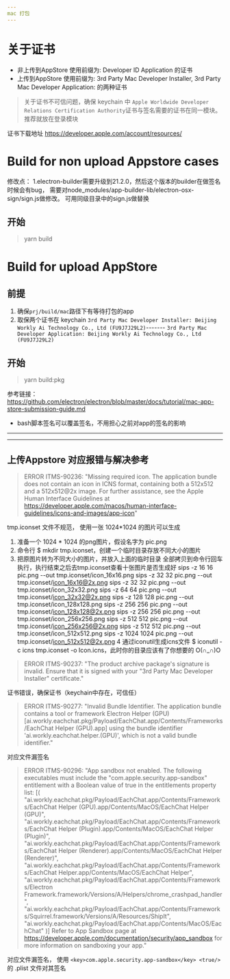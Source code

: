 ```yaml
---
mac 打包
---
```


# 关于证书
- 非上传到AppStore 使用前缀为: Developer ID Application 的证书
- 上传到AppStore 使用前缀为: 3rd Party Mac Developer Installer, 3rd Party Mac Developer Application: 的两种证书

> 关于证书不可信问题，确保 keychain 中 `Apple Worldwide Developer Relations Certification Authority`证书与签名需要的证书在同一模块。推荐就放在登录模块  
   
证书下载地址 https://developer.apple.com/account/resources/



# Build for non upload Appstore cases
修改点：
    1.electron-builder需要升级到21.2.0，然后这个版本的builder在做签名时候会有bug，
    需要对node_modules/app-builder-lib/electron-osx-sign/sign.js做修改。
    可用同级目录中的sign.js做替换
## 开始   
> yarn build



# Build for upload AppStore
## 前提 
1. 确保`prj/build/mac`路径下有等待打包的app
2. 取保两个证书在 keychain
`3rd Party Mac Developer Installer: Beijing Workly Ai Technology Co., Ltd (FU9J7J29L2)`------- `3rd Party Mac Developer Application: Beijing Workly Ai Technology Co., Ltd (FU9J7J29L2)`
## 开始
> yarn build:pkg


参考链接：https://github.com/electron/electron/blob/master/docs/tutorial/mac-app-store-submission-guide.md
- bash脚本签名可以覆盖签名，不用担心之前对app的签名的影响


---
---

## 上传Appstore 对应报错与解决参考

> ERROR ITMS-90236: "Missing required icon. The application bundle does not contain an icon in ICNS format, containing both a 512x512 and a 512x512@2x image. For further assistance, see the Apple Human Interface Guidelines at https://developer.apple.com/macos/human-interface-guidelines/icons-and-images/app-icon"

tmp.iconset 文件不规范， 使用一张 1024*1024 的图片可以生成
1. 准备一个 1024 * 1024 的png图片，假设名字为 pic.png
2. 命令行 $ mkdir tmp.iconset，创建一个临时目录存放不同大小的图片
3. 把原图片转为不同大小的图片，并放入上面的临时目录
全部拷贝到命令行回车执行，执行结束之后去tmp.iconset查看十张图片是否生成好
sips -z 16 16     pic.png --out tmp.iconset/icon_16x16.png
sips -z 32 32     pic.png --out tmp.iconset/icon_16x16@2x.png
sips -z 32 32     pic.png --out tmp.iconset/icon_32x32.png
sips -z 64 64     pic.png --out tmp.iconset/icon_32x32@2x.png
sips -z 128 128   pic.png --out tmp.iconset/icon_128x128.png
sips -z 256 256   pic.png --out tmp.iconset/icon_128x128@2x.png
sips -z 256 256   pic.png --out tmp.iconset/icon_256x256.png
sips -z 512 512   pic.png --out tmp.iconset/icon_256x256@2x.png
sips -z 512 512   pic.png --out tmp.iconset/icon_512x512.png
sips -z 1024 1024   pic.png --out tmp.iconset/icon_512x512@2x.png
4 通过iconutil生成icns文件 $ iconutil -c icns tmp.iconset -o Icon.icns，此时你的目录应该有了你想要的 O(∩_∩)O


>ERROR ITMS-90237: "The product archive package's signature is invalid. Ensure that it is signed with your "3rd Party Mac Developer Installer" certificate."

证书错误，确保证书（keychain中存在，可信任）

>ERROR ITMS-90277: "Invalid Bundle Identifier. The application bundle contains a tool or framework Electron Helper (GPU) [ai.workly.eachchat.pkg/Payload/EachChat.app/Contents/Frameworks/EachChat Helper (GPU).app] using the bundle identifier 'ai.workly.eachchat.helper.(GPU)', which is not a valid bundle identifier."

对应文件漏签名

>ERROR ITMS-90296: "App sandbox not enabled. The following executables must include the "com.apple.security.app-sandbox" entitlement with a Boolean value of true in the entitlements property list: [( "ai.workly.eachchat.pkg/Payload/EachChat.app/Contents/Frameworks/EachChat Helper (GPU).app/Contents/MacOS/EachChat Helper (GPU)", "ai.workly.eachchat.pkg/Payload/EachChat.app/Contents/Frameworks/EachChat Helper (Plugin).app/Contents/MacOS/EachChat Helper (Plugin)", "ai.workly.eachchat.pkg/Payload/EachChat.app/Contents/Frameworks/EachChat Helper (Renderer).app/Contents/MacOS/EachChat Helper (Renderer)", "ai.workly.eachchat.pkg/Payload/EachChat.app/Contents/Frameworks/EachChat Helper.app/Contents/MacOS/EachChat Helper", "ai.workly.eachchat.pkg/Payload/EachChat.app/Contents/Frameworks/Electron Framework.framework/Versions/A/Helpers/chrome_crashpad_handler", "ai.workly.eachchat.pkg/Payload/EachChat.app/Contents/Frameworks/Squirrel.framework/Versions/A/Resources/ShipIt", "ai.workly.eachchat.pkg/Payload/EachChat.app/Contents/MacOS/EachChat" )] Refer to App Sandbox page at https://developer.apple.com/documentation/security/app_sandbox for more information on sandboxing your app."

对应文件漏签名， 使用 `<key>com.apple.security.app-sandbox</key>
    <true/>` 的 .plist 文件对其签名



